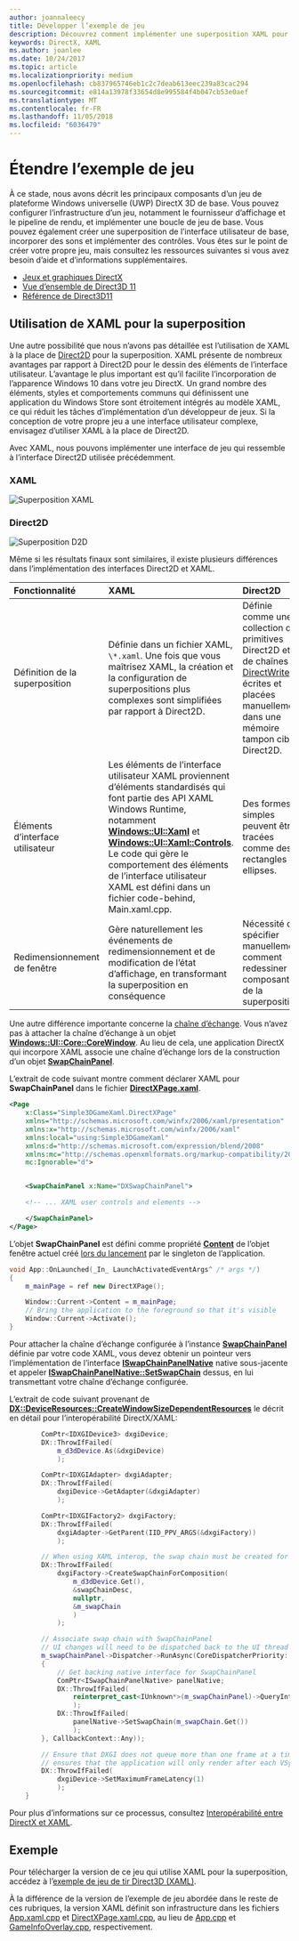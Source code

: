 ```yaml
---
author: joannaleecy
title: Développer l’exemple de jeu
description: Découvrez comment implémenter une superposition XAML pour un jeu UWP DirectX.
keywords: DirectX, XAML
ms.author: joanlee
ms.date: 10/24/2017
ms.topic: article
ms.localizationpriority: medium
ms.openlocfilehash: cb837965746eb1c2c7deab613eec239a83cac294
ms.sourcegitcommit: e814a13978f33654d8e995584f4b047cb53e0aef
ms.translationtype: MT
ms.contentlocale: fr-FR
ms.lasthandoff: 11/05/2018
ms.locfileid: "6036479"
---
```

# <a name="extend-the-game-sample"></a>Étendre l’exemple de jeu

À ce stade, nous avons décrit les principaux composants d’un jeu de plateforme Windows universelle (UWP) DirectX 3D de base. Vous pouvez configurer l’infrastructure d’un jeu, notamment le fournisseur d’affichage et le pipeline de rendu, et implémenter une boucle de jeu de base. Vous pouvez également créer une superposition de l’interface utilisateur de base, incorporer des sons et implémenter des contrôles. Vous êtes sur le point de créer votre propre jeu, mais consultez les ressources suivantes si vous avez besoin d’aide et d’informations supplémentaires.

-   [Jeux et graphiques DirectX](https://msdn.microsoft.com/library/windows/desktop/ee663274)
-   [Vue d’ensemble de Direct3D 11](https://msdn.microsoft.com/library/windows/desktop/ff476345)
-   [Référence de Direct3D11](https://msdn.microsoft.com/library/windows/desktop/ff476147)

## <a name="using-xaml-for-the-overlay"></a>Utilisation de XAML pour la superposition


Une autre possibilité que nous n’avons pas détaillée est l’utilisation de XAML à la place de [Direct2D](https://msdn.microsoft.com/library/windows/desktop/dd370990) pour la superposition. XAML présente de nombreux avantages par rapport à Direct2D pour le dessin des éléments de l’interface utilisateur. L’avantage le plus important est qu’il facilite l’incorporation de l’apparence Windows 10 dans votre jeu DirectX. Un grand nombre des éléments, styles et comportements communs qui définissent une application du Windows Store sont étroitement intégrés au modèle XAML, ce qui réduit les tâches d’implémentation d’un développeur de jeux. Si la conception de votre propre jeu a une interface utilisateur complexe, envisagez d’utiliser XAML à la place de Direct2D.

Avec XAML, nous pouvons implémenter une interface de jeu qui ressemble à l’interface Direct2D utilisée précédemment.

### <a name="xaml"></a>XAML
![Superposition XAML](./images/simple-dx-game-extend-xaml.PNG)

### <a name="direct2d"></a>Direct2D
![Superposition D2D](./images/simple-dx-game-extend-d2d.PNG)

Même si les résultats finaux sont similaires, il existe plusieurs différences dans l’implémentation des interfaces Direct2D et XAML.

Fonctionnalité | XAML| Direct2D
:----------|:----------- | :-----------
Définition de la superposition | Définie dans un fichier XAML, `\*.xaml`. Une fois que vous maîtrisez XAML, la création et la configuration de superpositions plus complexes sont simplifiées par rapport à Direct2D.| Définie comme une collection de primitives Direct2D et de chaînes [DirectWrite](https://msdn.microsoft.com/library/windows/desktop/dd368038) écrites et placées manuellement dans une mémoire tampon cible Direct2D. 
Éléments d’interface utilisateur | Les éléments de l’interface utilisateur XAML proviennent d’éléments standardisés qui font partie des API XAML Windows Runtime, notamment [**Windows::UI::Xaml**](https://msdn.microsoft.com/library/windows/apps/br209045) et [**Windows::UI::Xaml::Controls**](https://msdn.microsoft.com/library/windows/apps/br227716). Le code qui gère le comportement des éléments de l’interface utilisateur XAML est défini dans un fichier code-behind, Main.xaml.cpp. | Des formes simples peuvent être tracées comme des rectangles et ellipses.
Redimensionnement de fenêtre | Gère naturellement les événements de redimensionnement et de modification de l’état d’affichage, en transformant la superposition en conséquence | Nécessité de spécifier manuellement comment redessiner les composants de la superposition.


Une autre différence importante concerne la [chaîne d’échange](https://docs.microsoft.com/windows/uwp/graphics-concepts/swap-chains). Vous n’avez pas à attacher la chaîne d’échange à un objet [**Windows::UI::Core::CoreWindow**](https://docs.microsoft.com/uwp/api/windows.ui.core.corewindow). Au lieu de cela, une application DirectX qui incorpore XAML associe une chaîne d’échange lors de la construction d’un objet [**SwapChainPanel**](https://docs.microsoft.com/uwp/api/windows.ui.xaml.controls.swapchainpanel). 

L’extrait de code suivant montre comment déclarer XAML pour **SwapChainPanel** dans le fichier [**DirectXPage.xaml**](https://github.com/Microsoft/Windows-universal-samples/blob/6370138b150ca8a34ff86de376ab6408c5587f5d/Samples/Simple3DGameXaml/cpp/DirectXPage.xaml).
```xml
<Page
    x:Class="Simple3DGameXaml.DirectXPage"
    xmlns="http://schemas.microsoft.com/winfx/2006/xaml/presentation"
    xmlns:x="http://schemas.microsoft.com/winfx/2006/xaml"
    xmlns:local="using:Simple3DGameXaml"
    xmlns:d="http://schemas.microsoft.com/expression/blend/2008"
    xmlns:mc="http://schemas.openxmlformats.org/markup-compatibility/2006"
    mc:Ignorable="d">


    <SwapChainPanel x:Name="DXSwapChainPanel">

    <!-- ... XAML user controls and elements -->

    </SwapChainPanel>
</Page>
```

L’objet **SwapChainPanel** est défini comme propriété [**Content**](https://docs.microsoft.com/uwp/api/Windows.UI.Xaml.Window.Content) de l’objet fenêtre actuel créé [lors du lancement](https://github.com/Microsoft/Windows-universal-samples/blob/6370138b150ca8a34ff86de376ab6408c5587f5d/Samples/Simple3DGameXaml/cpp/App.xaml.cpp#L45-L51) par le singleton de l’application.

```cpp
void App::OnLaunched(_In_ LaunchActivatedEventArgs^ /* args */)
{
    m_mainPage = ref new DirectXPage();

    Window::Current->Content = m_mainPage;
    // Bring the application to the foreground so that it's visible
    Window::Current->Activate();
}
```


Pour attacher la chaîne d’échange configurée à l’instance [**SwapChainPanel**](https://docs.microsoft.com/uwp/api/Windows.UI.Xaml.Controls.SwapChainPanel) définie par votre code XAML, vous devez obtenir un pointeur vers l’implémentation de l’interface [**ISwapChainPanelNative**](https://msdn.microsoft.com/library/dn302143) native sous-jacente et appeler [**ISwapChainPanelNative::SetSwapChain**](https://msdn.microsoft.com/library/windows/desktop/dn302144) dessus, en lui transmettant votre chaîne d’échange configurée. 

L’extrait de code suivant provenant de [**DX::DeviceResources::CreateWindowSizeDependentResources**](https://github.com/Microsoft/Windows-universal-samples/blob/6370138b150ca8a34ff86de376ab6408c5587f5d/Samples/Simple3DGameXaml/cpp/Common/DeviceResources.cpp#L218-L521) le décrit en détail pour l’interopérabilité DirectX/XAML:

```cpp
        ComPtr<IDXGIDevice3> dxgiDevice;
        DX::ThrowIfFailed(
            m_d3dDevice.As(&dxgiDevice)
            );

        ComPtr<IDXGIAdapter> dxgiAdapter;
        DX::ThrowIfFailed(
            dxgiDevice->GetAdapter(&dxgiAdapter)
            );

        ComPtr<IDXGIFactory2> dxgiFactory;
        DX::ThrowIfFailed(
            dxgiAdapter->GetParent(IID_PPV_ARGS(&dxgiFactory))
            );

        // When using XAML interop, the swap chain must be created for composition.
        DX::ThrowIfFailed(
            dxgiFactory->CreateSwapChainForComposition(
                m_d3dDevice.Get(),
                &swapChainDesc,
                nullptr,
                &m_swapChain
                )
            );

        // Associate swap chain with SwapChainPanel
        // UI changes will need to be dispatched back to the UI thread
        m_swapChainPanel->Dispatcher->RunAsync(CoreDispatcherPriority::High, ref new DispatchedHandler([=]()
        {
            // Get backing native interface for SwapChainPanel
            ComPtr<ISwapChainPanelNative> panelNative;
            DX::ThrowIfFailed(
                reinterpret_cast<IUnknown*>(m_swapChainPanel)->QueryInterface(IID_PPV_ARGS(&panelNative))
                );
            DX::ThrowIfFailed(
                panelNative->SetSwapChain(m_swapChain.Get())
                );
        }, CallbackContext::Any));

        // Ensure that DXGI does not queue more than one frame at a time. This both reduces latency and
        // ensures that the application will only render after each VSync, minimizing power consumption.
        DX::ThrowIfFailed(
            dxgiDevice->SetMaximumFrameLatency(1)
            );
    }
```

Pour plus d’informations sur ce processus, consultez [Interopérabilité entre DirectX et XAML](directx-and-xaml-interop.md).

## <a name="sample"></a>Exemple

Pour télécharger la version de ce jeu qui utilise XAML pour la superposition, accédez à l’[exemple de jeu de tir Direct3D (XAML)](https://github.com/Microsoft/Windows-universal-samples/tree/master/Samples/Simple3DGameXaml).


À la différence de la version de l’exemple de jeu abordée dans le reste de ces rubriques, la version XAML définit son infrastructure dans les fichiers [App.xaml.cpp](https://github.com/Microsoft/Windows-universal-samples/blob/6370138b150ca8a34ff86de376ab6408c5587f5d/Samples/Simple3DGameXaml/cpp/App.xaml.cpp) et [DirectXPage.xaml.cpp](https://github.com/Microsoft/Windows-universal-samples/blob/6370138b150ca8a34ff86de376ab6408c5587f5d/Samples/Simple3DGameXaml/cpp/DirectXPage.xaml.cpp), au lieu de [App.cpp](https://github.com/Microsoft/Windows-universal-samples/blob/6370138b150ca8a34ff86de376ab6408c5587f5d/Samples/Simple3DGameDX/cpp/App.cpp) et [GameInfoOverlay.cpp](https://github.com/Microsoft/Windows-universal-samples/blob/6370138b150ca8a34ff86de376ab6408c5587f5d/Samples/Simple3DGameDX/cpp/GameInfoOverlay.cpp), respectivement.